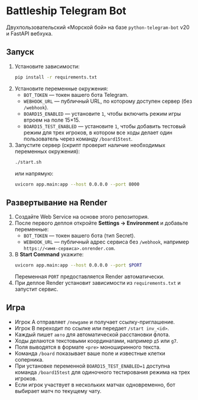 # Battleship Telegram Bot

Двухпользовательский «Морской бой» на базе `python-telegram-bot` v20 и FastAPI вебхука.

## Запуск

1. Установите зависимости:
   ```bash
   pip install -r requirements.txt
   ```
2. Установите переменные окружения:
   - `BOT_TOKEN` — токен вашего бота Telegram.
   - `WEBHOOK_URL` — публичный URL, по которому доступен сервер (без `/webhook`).
   - `BOARD15_ENABLED` — установите `1`, чтобы включить режим игры втроем на поле 15×15.
   - `BOARD15_TEST_ENABLED` — установите `1`, чтобы добавить тестовый режим для трех игроков, в котором все ходы делает один пользователь через команду `/board15test`.
3. Запустите сервер (скрипт проверит наличие необходимых переменных окружения):
   ```bash
   ./start.sh
   ```
   или напрямую:
   ```bash
   uvicorn app.main:app --host 0.0.0.0 --port 8000
   ```

## Развертывание на Render

1. Создайте Web Service на основе этого репозитория.
2. После первого деплоя откройте **Settings → Environment** и добавьте переменные:
   - `BOT_TOKEN` — токен вашего бота (тип Secret).
   - `WEBHOOK_URL` — публичный адрес сервиса без `/webhook`, например `https://<имя-сервиса>.onrender.com`.
3. В **Start Command** укажите:
   ```bash
   uvicorn app.main:app --host 0.0.0.0 --port $PORT
   ```
   Переменная `PORT` предоставляется Render автоматически.
4. При деплое Render установит зависимости из `requirements.txt` и запустит сервис.

## Игра
- Игрок A отправляет `/newgame` и получает ссылку-приглашение.
- Игрок B переходит по ссылке или передает `/start inv_<id>`.
- Каждый пишет `авто` для автоматической расстановки флота.
- Ходы делаются текстовыми координатами, например `д5` или `g7`.
- Поля выводятся в формате `<pre>` моноширинного текста.
- Команда `/board` показывает ваше поле и известные клетки соперника.
- При установке переменной `BOARD15_TEST_ENABLED=1` доступна команда `/board15test` для одиночного тестирования режима на трех игроков.
- Если игрок участвует в нескольких матчах одновременно, бот выбирает матч по текущему чату.
